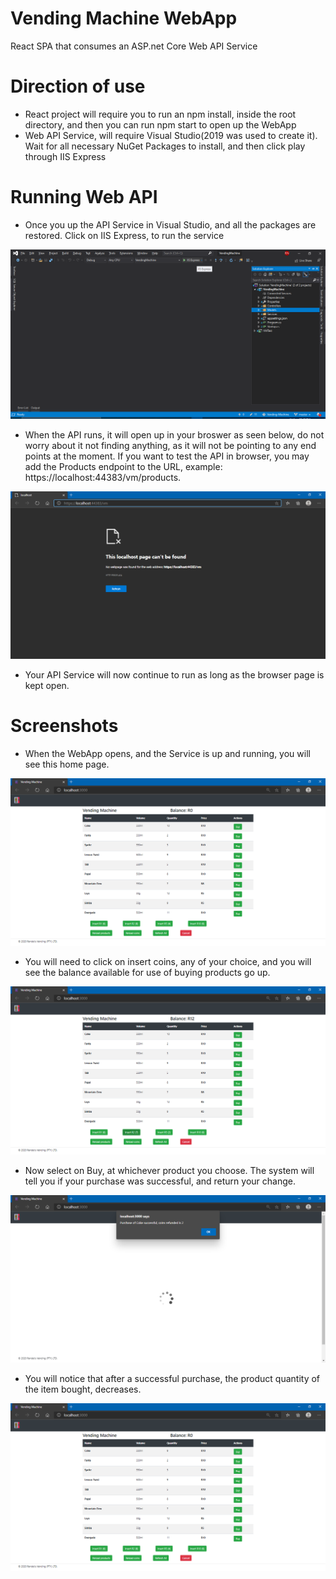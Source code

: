 # Vending Machine WebApp
React SPA that consumes an ASP.net Core Web API Service

# Direction of use
- React project will require you to run an npm install, inside the root directory, and then you can run npm start to open up the WebApp
- Web API Service, will require Visual Studio(2019 was used to create it). Wait for all necessary NuGet Packages to install, and then click play through IIS Express

# Running Web API

- Once you up the API Service in Visual Studio, and all the packages are restored. Click on IIS Express, to run the service

![alt text](screenshots/AppServiceRun.png "Home Page")

- When the API runs, it will open up in your broswer as seen below, do not worry about it not finding anything, as it will not be pointing to any end points at the moment. If you want to test the API in browser, you may add the Products endpoint to the URL, example: https://localhost:44383/vm/products.

![alt text](screenshots/OpenAPI.png "Home Page")

- Your API Service will now continue to run as long as the browser page is kept open.

# Screenshots
- When the WebApp opens, and the Service is up and running, you will see this home page.

![alt text](screenshots/AppOpen.png "Home Page")

- You will need to click on insert coins, any of your choice, and you will see the balance available for use of buying products go up. 

![alt text](screenshots/AppUseCoins.png "Use Coins")

- Now select on Buy, at whichever product you choose. The system will tell you if your purchase was successful, and return your change. 

![alt text](screenshots/AppBuy.png "Use Coins")

- You will notice that after a successful purchase, the product quantity of the item bought, decreases. 

![alt text](screenshots/AppAfterBuy.png "Use Coins")
